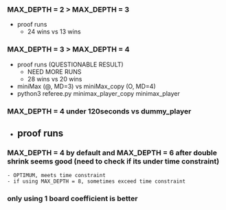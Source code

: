 

### MAX_DEPTH = 2 > MAX_DEPTH = 3
- proof runs
	- 24 wins vs 13 wins

### MAX_DEPTH = 3 > MAX_DEPTH = 4
- proof runs (QUESTIONABLE RESULT)
	- NEED MORE RUNS
	- 28 wins vs 20 wins
- miniMax (@, MD=3) vs miniMax_copy (O, MD=4)
- python3 referee.py minimax_player_copy minimax_player


### MAX_DEPTH = 4 under 120seconds vs dummy_player
- proof runs
	- 

### MAX_DEPTH = 4 by default and MAX_DEPTH = 6 after double shrink seems good (need to check if its under time constraint)
	- OPTIMUM, meets time constraint
	- if using MAX_DEPTH = 8, sometimes exceed time constraint

### only using 1 board coefficient is better
